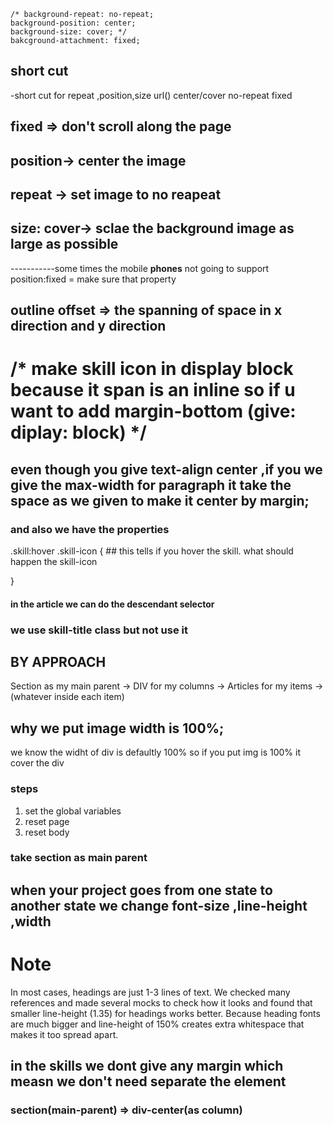     /* background-repeat: no-repeat;
    background-position: center;
    background-size: cover; */
    bakcground-attachment: fixed;

## short cut
 -short cut for repeat ,position,size
 url() center/cover no-repeat fixed

 ## fixed => don't scroll along the page 
 ## position-> center the image
 ## repeat -> set image to no reapeat
 ## size: cover-> sclae the background image as large as possible

 -----------some times the mobile **phones** not going to support position:fixed = make sure that property

 ## outline offset => the spanning of space in x direction and y direction

 # /* make skill icon in display block because it span is  an inline so if u want to add margin-bottom (give: diplay: block) */

 
 ## even though you give text-align center ,if you we give the max-width for paragraph it take the space as we given to make it center by margin;

 ### and also we have the properties 

.skill:hover .skill-icon
{
    ## this tells if you hover the skill. what should happen the skill-icon

}

#### in the article we can do the descendant selector
### we use skill-title class but not use it 


## BY APPROACH
Section as my main parent -> DIV for my columns -> Articles for my items -> (whatever inside  each item)

## why we put image width is 100%; 
we know the widht of div is defaultly 100% 
so if you put img is 100% it cover the div


### steps
1. set the global variables
2. reset page
3. reset body 

### take section as main parent
## when your project goes from one state to another state we change font-size ,line-height ,width

# Note
In most cases, headings are just 1-3 lines of text. We checked many references and made several mocks to check how it looks and found that smaller line-height (1.35) for headings works better. Because heading fonts are much bigger and line-height of 150% creates extra whitespace that makes it too spread apart.

## in the skills we dont give any margin which measn we don't need separate the element


### section(main-parent) => div-center(as column)